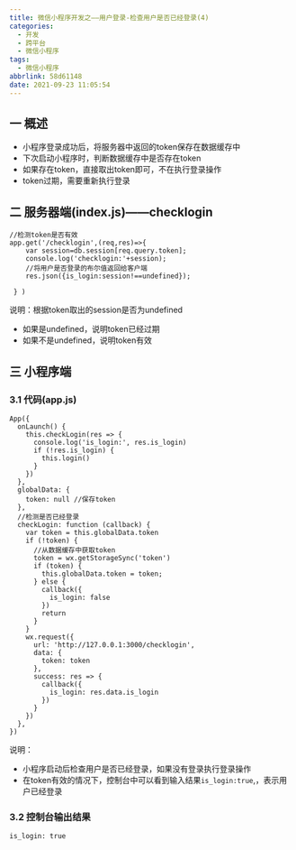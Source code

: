 ```yaml
---
title: 微信小程序开发之——用户登录-检查用户是否已经登录(4)
categories:
  - 开发
  - 跨平台
  - 微信小程序
tags:
  - 微信小程序
abbrlink: 58d61148
date: 2021-09-23 11:05:54
---
```

## 一 概述

* 小程序登录成功后，将服务器中返回的token保存在数据缓存中
* 下次启动小程序时，判断数据缓存中是否存在token
* 如果存在token，直接取出token即可，不在执行登录操作
* token过期，需要重新执行登录

<!--more-->

## 二 服务器端(index.js)——checklogin

```
//检测token是否有效
app.get('/checklogin',(req,res)=>{
    var session=db.session[req.query.token];
    console.log('checklogin:'+session);
    //将用户是否登录的布尔值返回给客户端
    res.json({is_login:session!==undefined});

 } )
```

说明：根据token取出的session是否为undefined

* 如果是undefined，说明token已经过期
* 如果不是undefined，说明token有效

## 三 小程序端

### 3.1 代码(app.js)

```
App({
  onLaunch() {
    this.checkLogin(res => {
      console.log('is_login:', res.is_login)
      if (!res.is_login) {
        this.login()
      }
    })
  },
  globalData: {
    token: null //保存token
  },
  //检测是否已经登录
  checkLogin: function (callback) {
    var token = this.globalData.token
    if (!token) {
      //从数据缓存中获取token
      token = wx.getStorageSync('token')
      if (token) {
        this.globalData.token = token;
      } else {
        callback({
          is_login: false
        })
        return
      }
    }
    wx.request({
      url: 'http://127.0.0.1:3000/checklogin',
      data: {
        token: token
      },
      success: res => {
        callback({
          is_login: res.data.is_login
        })
      }
    })
  },
})
```

说明：

* 小程序启动后检查用户是否已经登录，如果没有登录执行登录操作
* 在token有效的情况下，控制台中可以看到输入结果`is_login:true`,，表示用户已经登录

### 3.2 控制台输出结果

```
is_login: true
```

